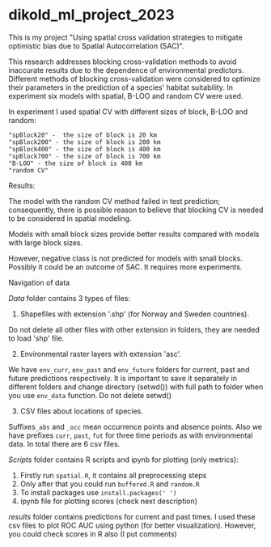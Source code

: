 # dikold_ml_project_2023
This is my project "Using spatial cross validation strategies to mitigate optimistic bias due to Spatial Autocorrelation (SAC)".



This research addresses blocking cross-validation methods to avoid inaccurate results due to the dependence of environmental predictors. Different methods of blocking cross-validation were considered to optimize their parameters in the prediction of a species' habitat suitability. In experiment six models with spatial, B-LOO and random CV were used.

In experiment I used spatial CV with different sizes of block,
B-LOO and random:
  
	"spBlock20" -  the size of block is 20 km
	"spBlock200" - the size of block is 200 km
	"spBlock400" - the size of block is 400 km
	"spBlock700" - the size of block is 700 km
	"B-LOO" - the size of block is 400 km
	"random CV"


Results:

The model with the random CV method failed in test prediction; consequently, there is possible reason to believe that blocking CV is needed to be considered in spatial modeling.

Models with small block sizes provide better results compared with models with large block sizes.

However, negative class is not predicted for models with small blocks. Possibly it could be an outcome of SAC. It requires more experiments.



Navigation of data

*Data* folder contains 3 types of files:
1) Shapefiles with extension '.shp' (for Norway and Sweden countries).  

Do not delete all other files with other extension in folders, they are needed to load 'shp' file.

2) Environmental raster layers with extension 'asc'.

We have ```env_curr```, ```env_past``` and ```env_future``` folders for current, past and future predictions respectively. It is important to save it separately in different folders and change directory (setwd()) with full path to folder when you use ```env_data``` function. Do not delete setwd()

3) CSV files about locations of species.

Suffixes```_abs``` and ```_occ``` mean occurrence points and absence points. Also we have prefixes ```curr```, ```past```, ```fut``` for three time periods as with environmental data. In total there are 6 csv files.

*Scripts* folder contains R scripts and ipynb for plotting (only metrics):

1) Firstly run ```spatial.R```, it contains all preprocessing steps
2) Only after that you could run ```buffered.R``` and ```random.R```
3) To install packages use ```install.packages(' ')```
4) ipynb file for plotting scores (check next description)

*results* folder contains predictions for current and past times. I used these csv files to plot ROC AUC using python (for better visualization). However, you could check scores in R also (I put comments)
